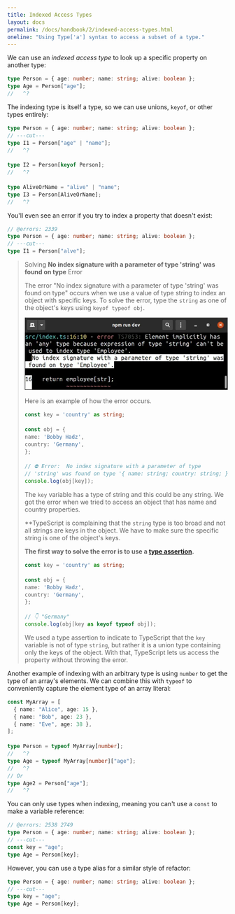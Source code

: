 ```yaml
---
title: Indexed Access Types
layout: docs
permalink: /docs/handbook/2/indexed-access-types.html
oneline: "Using Type['a'] syntax to access a subset of a type."
---
```


We can use an _indexed access type_ to look up a specific property on another type:

```ts twoslash
type Person = { age: number; name: string; alive: boolean };
type Age = Person["age"];
//   ^?
```

The indexing type is itself a type, so we can use unions, `keyof`, or other types entirely:

```ts twoslash
type Person = { age: number; name: string; alive: boolean };
// ---cut---
type I1 = Person["age" | "name"];
//   ^?

type I2 = Person[keyof Person];
//   ^?

type AliveOrName = "alive" | "name";
type I3 = Person[AliveOrName];
//   ^?
```

You'll even see an error if you try to index a property that doesn't exist:

```ts twoslash
// @errors: 2339
type Person = { age: number; name: string; alive: boolean };
// ---cut---
type I1 = Person["alve"];
```

> Solving **No index signature with a parameter of type 'string' was found on type** Error
> 
> The error "No index signature with a parameter of type 'string' was found on type" occurs when we use a value of type 
> string to index an object with specific keys. To solve the error, type the `string` as one of the object's keys using
> `keyof typeof obj`.
> 
> ![Error loading no-index-signature-with-parameter-found.png](/images/docs/no-index-signature-with-parameter-found.png)
> 
> Here is an example of how the error occurs.
> 
> ```ts
> const key = 'country' as string;
> 
> const obj = {
> name: 'Bobby Hadz',
> country: 'Germany',
> };
> 
> // ⛔️ Error:  No index signature with a parameter of type
> // 'string' was found on type '{ name: string; country: string; }'.ts(7053)
> console.log(obj[key]);
> ```
> 
> The `key` variable has a type of string and this could be any string. We got the error when we tried to access an
> object that has name and country properties.
> 
> **TypeScript is complaining that the `string` type is too broad and not all strings are keys in the object. We have to 
> make sure the specific string is one of the object's keys.
> 
> **The first way to solve the error is to use a
> [type assertion](/docs/handbook/2/everyday-types.html#type-assertions).**
> 
> ```ts
> const key = 'country' as string;
> 
> const obj = {
> name: 'Bobby Hadz',
> country: 'Germany',
> };
> 
> // 👇️ "Germany"
> console.log(obj[key as keyof typeof obj]);
> ```
> 
> We used a type assertion to indicate to TypeScript that the `key` variable is not of type `string`, but rather it is a 
> union type containing only the keys of the object. With that, TypeScript lets us access the property without throwing
> the error.

Another example of indexing with an arbitrary type is using `number` to get the type of an array's elements.
We can combine this with `typeof` to conveniently capture the element type of an array literal:

```ts twoslash
const MyArray = [
  { name: "Alice", age: 15 },
  { name: "Bob", age: 23 },
  { name: "Eve", age: 38 },
];

type Person = typeof MyArray[number];
//   ^?
type Age = typeof MyArray[number]["age"];
//   ^?
// Or
type Age2 = Person["age"];
//   ^?
```

You can only use types when indexing, meaning you can't use a `const` to make a variable reference:

```ts twoslash
// @errors: 2538 2749
type Person = { age: number; name: string; alive: boolean };
// ---cut---
const key = "age";
type Age = Person[key];
```

However, you can use a type alias for a similar style of refactor:

```ts twoslash
type Person = { age: number; name: string; alive: boolean };
// ---cut---
type key = "age";
type Age = Person[key];
```
